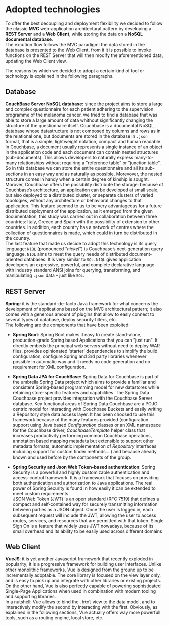 # Adopted technologies

To offer the best decoupling and deployment flexibility we decided to follow the classic **MVC** web-application architectural pattern by developing a **REST Server** and a **Web Client**, while storing the data on a **NoSQL documental database**.   
The excution flow follows the MVC paradigm: the data stored in the database is presented to the Web Client, from it it is possible to invoke functions on the REST Server that will then modify the aforementioned data, updating the Web Client view.


The reasons by which we decided to adopt a certain kind of tool or technology is explained in the following paragraphs.

## Database

**CouchBase Server NoSQL database:** since the project aims to store a large and complex questionnaire for each patient adhering to the supervision programme of the melanoma cancer, we tried to find a database that was able to store a large amount of data whithout significantly changing the structure of the questionnaire itself. Couchbase is a documental NoSQL database whose datastructure is not composed by columns and rows as in the relational one, but documents are stored in the database in <code>.json</code> format, that is a simple, lightweight notation, compact and human readable. In Couchbase, a document usually represents a single instance of an object in the application code and each document can contain nested structures (sub-documents). This allows developers to naturally express many-to-many relationships without requiring a "reference table" or "junction table". So in this database we can store the entire questionnaire and all its sub-sections in an easy way and as naturally as possible. Morevover, the nested structure comes in handy when a certain degree of kinship is sought.  
Morover, Couchbase offers the possibility distribute the storage: because of Couchbase’s architecture, an application can be developed at small scale, but also deployed to a distributed cluster, or separate clusters of varied topologies, without any architecture or behavioral changes to that application. This feature seemed to us to be very advantageous for a future distributed deployment of the application, as it emerged from the given documentation, this study was carried out in collaboration between three countries: Italy, Greece and Spain with the possibility of extension to other countries. In addition, each country has a network of centres where the collection of questionnaires is made, which could in turn be distributed in the country.  
The last feature that made us decide to adopt this technology is its query lenguage: <code>N1QL</code> (pronounced “*nickel*”) is Couchbase’s next-generation query language. <code>N1QL</code> aims to meet the query needs of distributed document-oriented databases. It is very similar to <code>SQL</code>. <code>N1QL</code> gives application developers an expressive, powerful, and complete declarative language with industry standard ANSI joins for querying, transforming, and manipulating <code>.json</code> data – just like <code>SQL</code>.

## REST Server

**Spring**: it is the standard-de-facto Java framework for what concerns the development of applications based on the MVC architectural pattern; it also comes with a generous amount of plugins that allow to easly connect to several types of database, deploy security filters, etc.  
The following are the components that have been exploited:


  - **Spring Boot**: Spring Boot makes it easy to create stand-alone, production-grade Spring based Applications that you can "just run". It directly embeds the principal web servers without need to deploy WAR files, provides opinionated 'starter' dependencies to simplify the build configuration, configure Spring and 3rd party libraries whenever possible in automatic way and it needs no code generation and no requirement for XML configuration.


  - **Spring Data JPA for CouchBase:** Spring Data for Couchbase is part of the umbrella Spring Data project which aims to provide a familiar and consistent Spring-based programming model for new datastores while retaining store-specific features and capabilities. The Spring Data Couchbase project provides integration with the Couchbase Server database. Key functional areas of Spring Data Couchbase are a POJO centric model for interacting with Couchbase Buckets and easily writing a Repository style data access layer. It has been choosed to use this framework because of the  many features provided (configuration support using Java based *Configuration* classes or an XML namespace for the Couchbase driver, *CouchbaseTemplate* helper class that increases productivity performing common Couchbase operations, annotation based mapping metadata but extensible to support other metadata formats, automatic implementation of *Repository* interfaces including support for custom finder methods... ) and because already known and used before by the components of the group.


  - **Spring Security and Json Web Token-based authentication**: Spring Security is a powerful and highly customizable authentication and access-control framework. It is a framework that focuses on providing both authentication and authorization to Java applications. The real power of Spring Security is found in how easily it can be extended to meet custom requirements.  
  JSON Web Token (JWT) is an open standard (RFC 7519) that defines a compact and self-contained way for securely transmitting information between parties as a JSON object.  Once the user is logged in, each subsequent request will include the JWT, allowing the user to access routes, services, and resources that are permitted with that token. Single Sign On is a feature that widely uses JWT nowadays, because of its small overhead and its ability to be easily used across different domains

## Web Client


**VueJS**: it is yet another Javascript framework that recently exploded in popularity; it is a progressive framework for building user interfaces. Unlike other monolithic frameworks, Vue is designed from the ground up to be incrementally adoptable. The core library is focused on the view layer only, and is easy to pick up and integrate with other libraries or existing projects. On the other hand, Vue is also perfectly capable of powering sophisticated Single-Page Applications when used in combination with modern tooling and supporting libraries.  
In a nutshell: Vue allows to bind the <code>.html</code> view to the data model, and to interactively modify the second by interacting with the first. Obviously, as explained in the following sections, Vue actually offers way more powerfull tools, such as a routing engine, local store, etc.